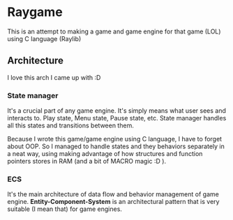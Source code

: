 # Raygame

This is an attempt to making a game and game engine for that game (LOL) using C language (Raylib)

## Architecture
I love this arch I came up with :D

### State manager
It's a crucial part of any game engine. It's simply means what user sees and interacts to. Play state, Menu state, Pause state, etc. State manager handles all this states and transitions between them.

Because I wrote this game/game engine using C language, I have to forget about OOP. So I managed to handle states and they behaviors separately in a neat way, using making advantage of how structures and function pointers stores in RAM (and a bit of MACRO magic :D ).

### ECS
It's the main architecture of data flow and behavior management of game engine. **Entity-Component-System** is an architectural pattern that is very suitable (I mean that) for game engines. 